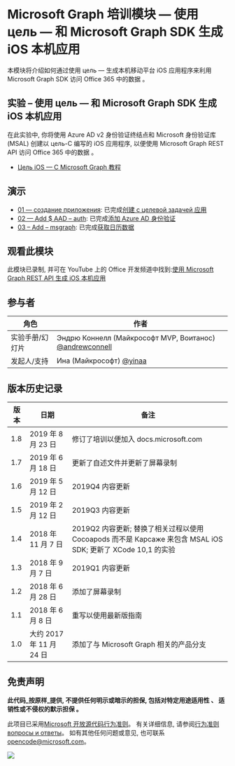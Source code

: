 # <a name="microsoft-graph-----objective-c--microsoft-graph-sdk--ios-"></a>Microsoft Graph 培训模块 — 使用 цель — 和 Microsoft Graph SDK 生成 iOS 本机应用

本模块将介绍如何通过使用 цель — 生成本机移动平台 iOS 应用程序来利用 Microsoft Graph SDK 访问 Office 365 中的数据 。

## <a name="----objective-c--microsoft-graph-sdk--ios-"></a>实验 – 使用 цель — 和 Microsoft Graph SDK 生成 iOS 本机应用

在此实验中, 你将使用 Azure AD v2 身份验证终结点和 Microsoft 身份验证库 (MSAL) 创建以 цель-C 编写的 iOS 应用程序, 以便使用 Microsoft Graph REST API 访问 Office 365 中的数据 。

- [Цель iOS — C Microsoft Graph 教程](https://docs.microsoft.com/graph/tutorials/ios-objectivec)

## <a name=""></a>演示

- [01 — создание приложения](demos/01-create-app): 已完成[创建 с целевой задачей 应用](https://docs.microsoft.com/graph/tutorials/ios-objectivec?tutorial-step=1)
- [02 — Add $ AAD – auth](demos/02-add-aad-auth): 已完成[添加 Azure AD 身份验证](https://docs.microsoft.com/graph/tutorials/ios-objectivec?tutorial-step=3)
- [03 – Add – msgraph](demos/03-add-msgraph): 已完成[获取日历数据](https://docs.microsoft.com/graph/tutorials/ios-objectivec?tutorial-step=4)

## <a name=""></a>观看此模块

此模块已录制, 并可在 YouTube 上的 Office 开发频道中找到:[使用 Microsoft Graph REST API 生成 iOS 本机应用](https://youtu.be/Gg8Qy1Dqyzw)

## <a name=""></a>参与者

| 角色 | 作者 |
| -------------------- | ------------------------------------------------------------------------------------- |
| 实验手册/幻灯片 | Эндрю Коннелл (Майкрософт MVP, Воитанос) [@andrewconnell](//github.com/andrewconnell) |
| 发起人/支持 | Ина (Майкрософт) [@yinaa](//github.com/yinaa) |

## <a name=""></a>版本历史记录

| 版本 | 日期 | 备注 |
| ------- | ------------------ | ------------------------------------------------------------------------------------------------------------------------------------ |
| 1.8 | 2019 年 8 月 23 日 | 修订了培训以便加入 docs.microsoft.com |
| 1.7 | 2019 年 6 月 18 日 | 更新了自述文件并更新了屏幕录制 |
| 1.6 | 2019 年 5 月 12 日 | 2019Q4 内容更新 |
| 1.5 | 2019 年 2 月 12 日 | 2019Q3 内容更新 |
| 1.4 | 2018 年 11 月 7 日 | 2019Q2 内容更新; 替换了相关过程以使用 Cocoapods 而不是 Карсаже 来包含 MSAL iOS SDK; 更新了 XCode 10,1 的实验 |
| 1.3 | 2018 年 9 月 7 日 | 2019Q1 内容更新 |
| 1.2 | 2018 年 6 月 28 日 | 添加了屏幕录制 |
| 1.1 | 2018 年 6 月 8 日 | 重写以使用最新版指南 |
| 1.0 | 大约 2017 年 11 月 24 日 | 添加了与 Microsoft Graph 相关的产品分支 |

## <a name=""></a>免责声明

**此代码_按原样_提供, 不提供任何明示或暗示的担保, 包括对特定用途适用性 、 适销性或不侵权的默示担保 。**

此项目已采用[Microsoft 开放源代码行为准则](https://opensource.microsoft.com/codeofconduct/)。 有关详细信息, 请参阅[行为准则 вопросы и ответы](https://opensource.microsoft.com/codeofconduct/faq/)。 如有其他任何问题或意见, 也可联系[opencode@microsoft.com](mailto:opencode@microsoft.com)。

<img src="https://telemetry.sharepointpnp.com/msgraph-training-ios-objectivec" />
